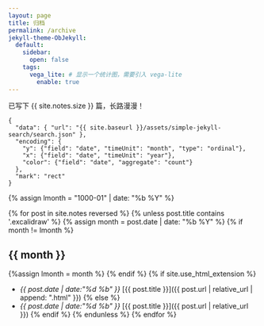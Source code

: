 ```yaml
---
layout: page
title: 归档
permalink: /archive
jekyll-theme-ObJekyll:
  default:
    sidebar:
      open: false
    tags:
      vega_lite: # 显示一个统计图，需要引入 vega-lite
        enable: true
---
```


已写下 {{ site.notes.size }} 篇，长路漫漫！
```vega-lite
{
  "data": { "url": "{{ site.baseurl }}/assets/simple-jekyll-search/search.json" },
  "encoding": {
    "y": {"field": "date", "timeUnit": "month", "type": "ordinal"},
    "x": {"field": "date", "timeUnit": "year"},
    "color": {"field": "date", "aggregate": "count"}
  },
  "mark": "rect"
}
```


{% assign lmonth = "1000-01" | date: "%b %Y" %}

{% for post in site.notes reversed %}
{% unless post.title contains '.excalidraw' %}
{% assign month = post.date | date: "%b %Y" %}
{% if month != lmonth %}
## {{ month }}
{%assign lmonth = month %}
{% endif %}
{% if site.use_html_extension %}
- _{{ post.date | date:"%d %b" }}_ [{{ post.title }}]({{ post.url | relative_url | append: ".html" }})
{% else %}
- _{{ post.date | date:"%d %b" }}_ [{{ post.title }}]({{ post.url | relative_url }})
{% endif %}
{% endunless %}
{% endfor %}